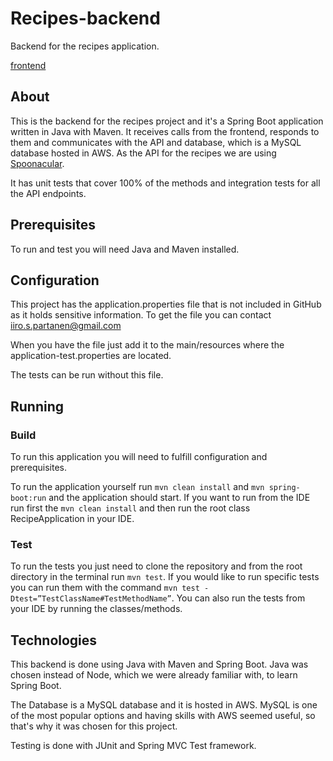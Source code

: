 # Recipes-backend
Backend for the recipes application.

[frontend](https://github.com/nnross/recipes-frontend)

## About
This is the backend for the recipes project and it's a Spring Boot application written in Java with Maven.
It receives calls from the frontend, responds to them and communicates with the API and database, which is a MySQL database hosted in AWS.
As the API for the recipes we are using [Spoonacular](https://spoonacular.com/food-api).

It has unit tests that cover 100% of the methods and integration tests for all the API endpoints. 

## Prerequisites
To run and test you will need Java and Maven installed.

## Configuration
This project has the application.properties file that is not included in GitHub as it holds sensitive information.
To get the file you can contact iiro.s.partanen@gmail.com

When you have the file just add it to the main/resources where the application-test.properties are located.

The tests can be run without this file.

## Running
### Build
To run this application you will need to fulfill configuration and prerequisites.

To run the application yourself run `mvn clean install` and `mvn spring-boot:run` and the application should start.
If you want to run from the IDE run first the `mvn clean install` and then run the root class RecipeApplication in your IDE.
### Test
To run the tests you just need to clone the repository and from the root directory in the terminal run `mvn test`.
If you would like to run specific tests you can run them with the command `mvn test -Dtest=”TestClassName#TestMethodName”`.
You can also run the tests from your IDE by running the classes/methods.

## Technologies
This backend is done using Java with Maven and Spring Boot. Java was chosen instead of Node, which we were already familiar with, to learn Spring Boot.

The Database is a MySQL database and it is hosted in AWS. MySQL is one of the most popular options and having skills with AWS seemed useful,
so that's why it was chosen for this project.

Testing is done with JUnit and Spring MVC Test framework.
